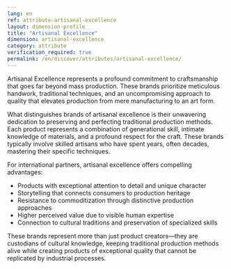 ```yaml
---
lang: en
ref: attribute-artisanal-excellence
layout: dimension-profile
title: "Artisanal Excellence"
dimension: artisanal-excellence
category: attribute
verification_required: true
permalink: /en/discover/attributes/artisanal-excellence/
---
```


Artisanal Excellence represents a profound commitment to craftsmanship that goes far beyond mass production. These brands prioritize meticulous handwork, traditional techniques, and an uncompromising approach to quality that elevates production from mere manufacturing to an art form.

What distinguishes brands of artisanal excellence is their unwavering dedication to preserving and perfecting traditional production methods. Each product represents a combination of generational skill, intimate knowledge of materials, and a profound respect for the craft. These brands typically involve skilled artisans who have spent years, often decades, mastering their specific techniques.

For international partners, artisanal excellence offers compelling advantages:
- Products with exceptional attention to detail and unique character
- Storytelling that connects consumers to production heritage
- Resistance to commoditization through distinctive production approaches
- Higher perceived value due to visible human expertise
- Connection to cultural traditions and preservation of specialized skills

These brands represent more than just product creators—they are custodians of cultural knowledge, keeping traditional production methods alive while creating products of exceptional quality that cannot be replicated by industrial processes.
